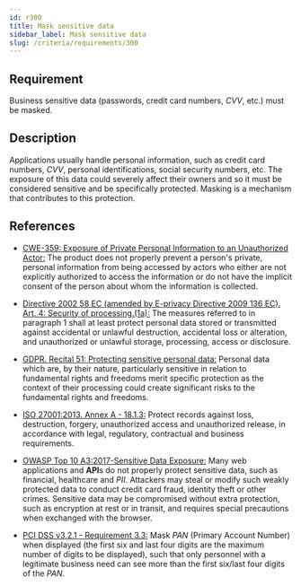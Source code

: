 ```yaml
---
id: r300
title: Mask sensitive data
sidebar_label: Mask sensitive data
slug: /criteria/requirements/300
---
```


## Requirement

Business sensitive data (passwords, credit card numbers, *CVV*, etc.)
must be masked.

## Description

Applications usually handle personal information,
such as credit card numbers,
*CVV*, personal identifications,
social security numbers, etc.
The exposure of this data
could severely affect their owners
and so it must be considered sensitive
and be specifically protected.
Masking is a mechanism that contributes
to this protection.

## References

- [CWE-359: Exposure of Private Personal Information to an Unauthorized Actor:](https://cwe.mitre.org/data/definitions/359.html)
  The product does not properly prevent
  a person's private,
  personal information
  from being accessed by actors
  who either are not explicitly authorized
  to access the information
  or do not have the implicit consent of the person
  about whom the information is collected.

- [Directive 2002 58 EC (amended by E-privacy Directive 2009 136 EC). Art. 4:
  Security of processing.(1a):](https://eur-lex.europa.eu/legal-content/EN/TXT/PDF/?uri=CELEX:02002L0058-20091219)
  The measures referred to
  in paragraph 1 shall at least
  protect personal data stored or transmitted
  against accidental or unlawful destruction,
  accidental loss or alteration,
  and unauthorized
  or unlawful storage, processing,
  access or disclosure.

- [GDPR. Recital 51: Protecting sensitive personal data:](https://gdpr-info.eu/recitals/no-51/)
  Personal data which are,
  by their nature,
  particularly sensitive in relation
  to fundamental rights and freedoms
  merit specific protection as the context
  of their processing could create significant risks
  to the fundamental rights
  and freedoms.

- [ISO 27001:2013. Annex A - 18.1.3:](https://www.iso.org/obp/ui/#iso:std:54534:en)
  Protect records against loss,
  destruction, forgery, unauthorized access
  and unauthorized release,
  in accordance with legal,
  regulatory, contractual
  and business requirements.

- [OWASP Top 10 A3:2017-Sensitive Data Exposure:](https://owasp.org/www-project-top-ten/OWASP_Top_Ten_2017/Top_10-2017_A3-Sensitive_Data_Exposure)
  Many web applications and **API**s
  do not properly protect sensitive data,
  such as financial,
  healthcare and *PII*.
  Attackers may steal
  or modify such weakly protected data
  to conduct credit card fraud,
  identity theft or other crimes.
  Sensitive data may be compromised
  without extra protection,
  such as encryption at rest or in transit,
  and requires special precautions
  when exchanged with the browser.

- [PCI DSS v3.2.1 - Requirement 3.3:](https://www.pcisecuritystandards.org/documents/PCI_DSS_v3-2-1.pdf)
  Mask *PAN* (Primary Account Number)
  when displayed (the first six and last four digits
  are the maximum number
  of digits to be displayed),
  such that only personnel
  with a legitimate business need
  can see more than the first six/last
  four digits of the *PAN*.
